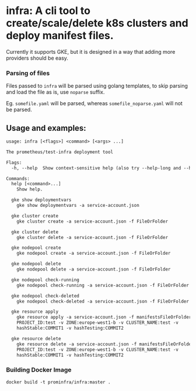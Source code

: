 # infra: A cli tool to create/scale/delete k8s clusters and deploy manifest files.

Currently it supports GKE, but it is designed in a way that adding more providers should be easy.

### Parsing of files

Files passed to `infra` will be parsed using golang templates, to skip parsing and load the file as is, use `noparse` suffix.

Eg. `somefile.yaml` will be parsed, whereas `somefile_noparse.yaml` will not be parsed.

## Usage and examples:

[embedmd]:# (infra-flags.txt)
```txt
usage: infra [<flags>] <command> [<args> ...]

The prometheus/test-infra deployment tool

Flags:
  -h, --help  Show context-sensitive help (also try --help-long and --help-man).

Commands:
  help [<command>...]
    Show help.

  gke show deploymentvars
    gke show deploymentvars -a service-account.json

  gke cluster create
    gke cluster create -a service-account.json -f FileOrFolder

  gke cluster delete
    gke cluster delete -a service-account.json -f FileOrFolder

  gke nodepool create
    gke nodepool create -a service-account.json -f FileOrFolder

  gke nodepool delete
    gke nodepool delete -a service-account.json -f FileOrFolder

  gke nodepool check-running
    gke nodepool check-running -a service-account.json -f FileOrFolder

  gke nodepool check-deleted
    gke nodepool check-deleted -a service-account.json -f FileOrFolder

  gke resource apply
    gke resource apply -a service-account.json -f manifestsFileOrFolder -v
    PROJECT_ID:test -v ZONE:europe-west1-b -v CLUSTER_NAME:test -v
    hashStable:COMMIT1 -v hashTesting:COMMIT2

  gke resource delete
    gke resource delete -a service-account.json -f manifestsFileOrFolder -v
    PROJECT_ID:test -v ZONE:europe-west1-b -v CLUSTER_NAME:test -v
    hashStable:COMMIT1 -v hashTesting:COMMIT2


```

### Building Docker Image

```
docker build -t prominfra/infra:master .
```
